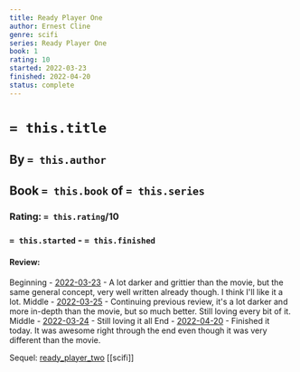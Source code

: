 ```yaml
---
title: Ready Player One
author: Ernest Cline
genre: scifi
series: Ready Player One
book: 1
rating: 10
started: 2022-03-23
finished: 2022-04-20
status: complete
---
```

# `= this.title`
## By `= this.author`
## Book `= this.book` of `= this.series`
### Rating: `= this.rating`/10
### `= this.started` - `= this.finished`

#### Review:
Beginning - [2022-03-23](2022-03-23.md) - A lot darker and grittier than the movie, but the same general concept, very well written already though. I think I'll like it a lot.
Middle - [2022-03-25](2022-03-25.md) - Continuing previous review, it's a lot darker and more in-depth than the movie, but so much better. Still loving every bit of it.
Middle - [2022-03-24](2022-03-24.md) - Still loving it all
End - [2022-04-20](2022-04-20.md) - Finished it today. It was awesome right through the end even though it was very different than the movie.

Sequel: [ready_player_two](ready_player_two.md)
[[scifi]]
